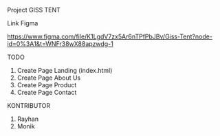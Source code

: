Project GISS TENT

Link Figma

https://www.figma.com/file/K1LgdV7zx5Ar6nTPfPbJBv/Giss-Tent?node-id=0%3A1&t=WNFr38wX88apzwdg-1

TODO
1. Create Page Landing (index.html)
2. Create Page About Us
3. Create Page Product
4. Create Page Contact

KONTRIBUTOR
1. Rayhan
2. Monik